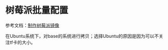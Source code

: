 # 树莓派批量配置

参考文档：[制作树莓派镜像](https://blog.csdn.net/qq_34824576/article/details/108751170?spm=1001.2014.3001.5506)

在Ubuntu系统下，对base的系统进行拷贝；选择Ubuntu的原因是因为可以不关注tf卡的大小。


<!--stackedit_data:
eyJoaXN0b3J5IjpbLTIwNDYyNTYwMzJdfQ==
-->
